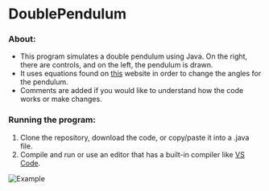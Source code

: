 # DoublePendulum

### About:
- This program simulates a double pendulum using Java. On the right, there are controls, and on the left, the pendulum is drawn.
- It uses equations found on [this](https://www.myphysicslab.com/pendulum/double-pendulum-en.html) website in order to change the angles for the pendulum.
- Comments are added if you would like to understand how the code works or make changes.

### Running the program:
1. Clone the repository, download the code, or copy/paste it into a .java file.
2. Compile and run or use an editor that has a built-in compiler like [VS Code](https://code.visualstudio.com/).

![Example](https://raw.githubusercontent.com/Somewans/DoublePendulum/main/Example.png?token=GHSAT0AAAAAABTFXIONLYFLUBVQZOOEAYKAYTFY77Q)
